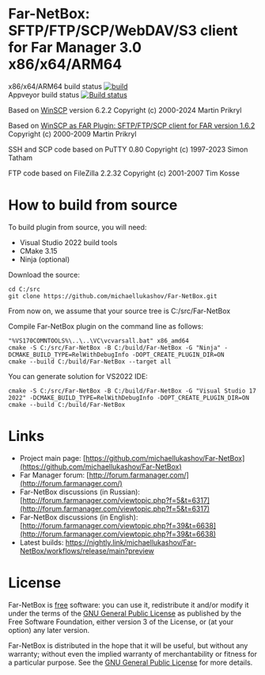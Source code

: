 Far-NetBox: SFTP/FTP/SCP/WebDAV/S3 client for Far Manager 3.0 x86/x64/ARM64
==============

x86/x64/ARM64 build status [![build](https://github.com/michaellukashov/Far-NetBox/actions/workflows/release.yml/badge.svg)](https://github.com/michaellukashov/Far-NetBox/actions/workflows/release.yml/badge.svg)\
Appveyor build status [![Build status](https://ci.appveyor.com/api/projects/status/91lhdjygkenumcmv?svg=true)](https://ci.appveyor.com/project/michaellukashov/far-netbox)


Based on [WinSCP](http://winscp.net/eng/index.php) version 6.2.2 Copyright (c) 2000-2024 Martin Prikryl  

Based on [WinSCP as FAR Plugin: SFTP/FTP/SCP client for FAR version 1.6.2](http://winscp.net/download/winscpfar162setup.exe) Copyright (c) 2000-2009 Martin Prikryl  

SSH and SCP code based on PuTTY 0.80 Copyright (c) 1997-2023 Simon Tatham  

FTP code based on FileZilla 2.2.32 Copyright (c) 2001-2007 Tim Kosse  

How to build from source
========================

To build plugin from source, you will need:  

  * Visual Studio 2022 build tools
  * CMake 3.15
  * Ninja (optional)

Download the source:

```
cd C:/src
git clone https://github.com/michaellukashov/Far-NetBox.git
```

From now on, we assume that your source tree is C:/src/Far-NetBox

Compile Far-NetBox plugin on the command line as follows:

```
"%VS170COMNTOOLS%\..\..\VC\vcvarsall.bat" x86_amd64
cmake -S C:/src/Far-NetBox -B C:/build/Far-NetBox -G "Ninja" -DCMAKE_BUILD_TYPE=RelWithDebugInfo -DOPT_CREATE_PLUGIN_DIR=ON
cmake --build C:/build/Far-NetBox --target all
```

You can generate solution for VS2022 IDE:
```
cmake -S C:/src/Far-NetBox -B C:/build/Far-NetBox -G "Visual Studio 17 2022" -DCMAKE_BUILD_TYPE=RelWithDebugInfo -DOPT_CREATE_PLUGIN_DIR=ON
cmake --build C:/build/Far-NetBox
```


Links
========================

* Project main page: [https://github.com/michaellukashov/Far-NetBox](https://github.com/michaellukashov/Far-NetBox)
* Far Manager forum: [http://forum.farmanager.com/](http://forum.farmanager.com/)
* Far-NetBox discussions (in Russian): [http://forum.farmanager.com/viewtopic.php?f=5&t=6317](http://forum.farmanager.com/viewtopic.php?f=5&t=6317)
* Far-NetBox discussions (in English): [http://forum.farmanager.com/viewtopic.php?f=39&t=6638](http://forum.farmanager.com/viewtopic.php?f=39&t=6638)
* Latest builds:
https://nightly.link/michaellukashov/Far-NetBox/workflows/release/main?preview

License
========================

Far-NetBox is [free](http://www.gnu.org/philosophy/free-sw.html) software: you can use it, redistribute it and/or modify it under the terms of the [GNU General Public License](http://www.gnu.org/licenses/gpl.html) as published by the Free Software Foundation, either version 3 of the License, or (at your option) any later version.  

Far-NetBox is distributed in the hope that it will be useful, but without any warranty; without even the implied warranty of merchantability or fitness for a particular purpose. See the [GNU General Public License](http://www.gnu.org/licenses/gpl.html) for more details.
